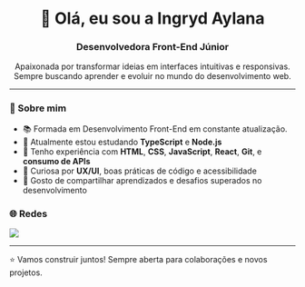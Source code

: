 <h1 align="center">👋 Olá, eu sou a Ingryd Aylana</h1>
<h3 align="center">Desenvolvedora Front-End Júnior</h3>

<p align="center">
  Apaixonada por transformar ideias em interfaces intuitivas e responsivas. 
  Sempre buscando aprender e evoluir no mundo do desenvolvimento web.
</p>

---

### 🚀 Sobre mim
- 📚 Formada em Desenvolvimento Front-End em constante atualização.
- 🌱 Atualmente estou estudando **TypeScript** e **Node.js**
- 💼 Tenho experiência com **HTML**, **CSS**, **JavaScript**, **React**, **Git**, e **consumo de APIs**
- 🧠 Curiosa por **UX/UI**, boas práticas de código e acessibilidade
- 💬 Gosto de compartilhar aprendizados e desafios superados no desenvolvimento

### 🌐 Redes
<p>
  <a href="https://www.linkedin.com/in/ingryd-aylana-silva-dos-santos-4a2701158" target="_blank">
    <img src="https://img.shields.io/badge/-LinkedIn-0A66C2?style=flat&logo=linkedin&logoColor=white" />
  </a>
</p>

---

⭐ Vamos construir juntos! Sempre aberta para colaborações e novos projetos.


<!--
**Ingryd-Aylana/Ingryd-Aylana** is a ✨ _special_ ✨ repository because its `README.md` (this file) appears on your GitHub profile.

Here are some ideas to get you started:

- 🔭 I’m currently working on ...
- 🌱 I’m currently learning ...
- 👯 I’m looking to collaborate on ...
- 🤔 I’m looking for help with ...
- 💬 Ask me about ...
- 📫 How to reach me: ...
- 😄 Pronouns: ...
- ⚡ Fun fact: ...
-->
